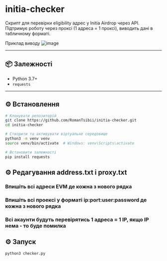 # initia-checker

Скрипт для перевірки eligibility адрес у Initia Airdrop через API.  
Підтримує роботу через проксі (1 адреса = 1 проксі), виводить дані в табличному форматі.

Приклад виводу
![image](https://github.com/user-attachments/assets/8645b62f-e623-408a-b604-06df203b4baf)

---

## 📦 Залежності

- Python 3.7+
- `requests`

---

## ⚙️ Встановлення

```bash
# Клонувати репозиторій
git clone https://github.com/RomanTsibii/initia-checker.git
cd initia-checker

# Створити та активувати віртуальне середовище
python3 -m venv venv
source venv/bin/activate  # Windows: venv\Scripts\activate

# Встановити залежності
pip install requests
```

## ⚙️ Редагування address.txt і proxy.txt 

### Впишіть всі адреси EVM де кожна з нового рядка
 
### Впишіть всі проексі у форматі ip:port:user:password де кожна з нового рядка 

### Всі акаунти будуть перевірятись 1 адреса = 1 ІР, якщо ІР нема - то буде помилка 

## ⚙️ Запуск 
```bash
python3 checker.py
```
